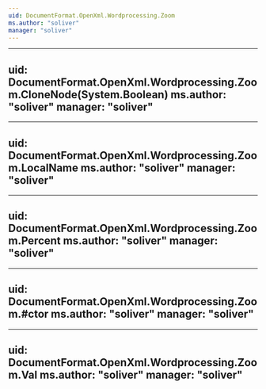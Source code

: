 ```yaml
---
uid: DocumentFormat.OpenXml.Wordprocessing.Zoom
ms.author: "soliver"
manager: "soliver"
---
```


---
uid: DocumentFormat.OpenXml.Wordprocessing.Zoom.CloneNode(System.Boolean)
ms.author: "soliver"
manager: "soliver"
---

---
uid: DocumentFormat.OpenXml.Wordprocessing.Zoom.LocalName
ms.author: "soliver"
manager: "soliver"
---

---
uid: DocumentFormat.OpenXml.Wordprocessing.Zoom.Percent
ms.author: "soliver"
manager: "soliver"
---

---
uid: DocumentFormat.OpenXml.Wordprocessing.Zoom.#ctor
ms.author: "soliver"
manager: "soliver"
---

---
uid: DocumentFormat.OpenXml.Wordprocessing.Zoom.Val
ms.author: "soliver"
manager: "soliver"
---
